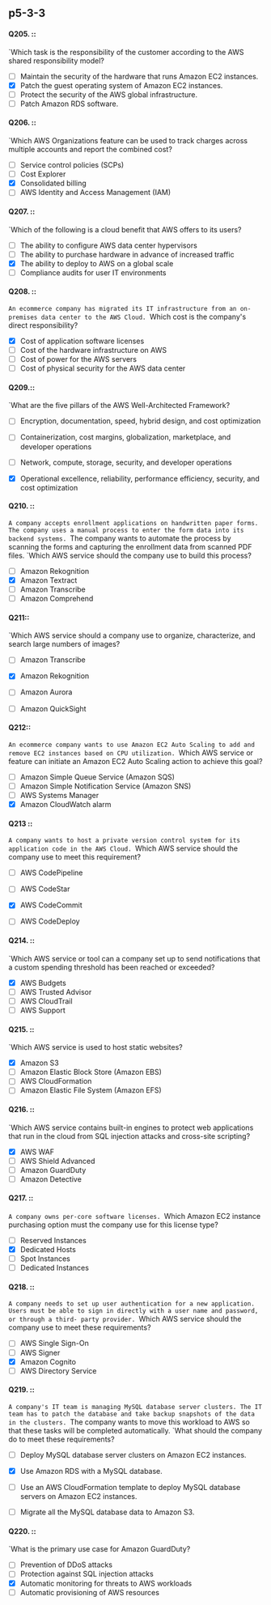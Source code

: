 ##   p5-3-3

#### Q205. ::
`Which task is the responsibility of the customer according to the AWS shared responsibility model?

- [ ] Maintain the security of the hardware that runs Amazon EC2 instances.
- [x] Patch the guest operating system of Amazon EC2 instances.
- [ ] Protect the security of the AWS global infrastructure.
- [ ] Patch Amazon RDS software.

#### Q206. ::
`Which AWS Organizations feature can be used to track charges across multiple accounts and report the combined cost?

- [ ] Service control policies (SCPs)
- [ ] Cost Explorer
- [x] Consolidated billing
- [ ] AWS Identity and Access Management (IAM)

#### Q207. ::
`Which of the following is a cloud benefit that AWS offers to its users?

- [ ] The ability to configure AWS data center hypervisors
- [ ] The ability to purchase hardware in advance of increased traffic
- [x] The ability to deploy to AWS on a global scale
- [ ] Compliance audits for user IT environments

#### Q208. ::
`An ecommerce company has migrated its IT infrastructure from an on-premises data center to the AWS Cloud.
`Which cost is the company's direct responsibility?

- [x] Cost of application software licenses
- [ ] Cost of the hardware infrastructure on AWS
- [ ] Cost of power for the AWS servers
- [ ] Cost of physical security for the AWS data center

#### Q209.::
`What are the five pillars of the AWS Well-Architected Framework?

- [ ] Encryption, documentation, speed, hybrid design, and cost optimization
- [ ] Containerization, cost margins, globalization, marketplace, and developer operations
- [ ] Network, compute, storage, security, and developer operations
- [x] Operational excellence, reliability, performance efficiency, security, and cost optimization


#### Q210. ::
`A company accepts enrollment applications on handwritten paper forms. The company uses a manual process to enter the form data into its backend systems.
`The company wants to automate the process by scanning the forms and capturing the enrollment data from scanned PDF files.
`Which AWS service should the company use to build this process?

- [ ] Amazon Rekognition
- [x] Amazon Textract
- [ ] Amazon Transcribe
- [ ] Amazon Comprehend

#### Q211::
`Which AWS service should a company use to organize, characterize, and search large numbers of images?


- [ ] Amazon Transcribe
- [x] Amazon Rekognition
- [ ] Amazon Aurora
- [ ] Amazon QuickSight


#### Q212::
`An ecommerce company wants to use Amazon EC2 Auto Scaling to add and remove EC2 instances based on CPU utilization.
`Which AWS service or feature can initiate an Amazon EC2 Auto Scaling action to achieve this goal?

- [ ] Amazon Simple Queue Service (Amazon SQS)
- [ ] Amazon Simple Notification Service (Amazon SNS)
- [ ] AWS Systems Manager
- [x] Amazon CloudWatch alarm

#### Q213 ::
`A company wants to host a private version control system for its application code in the AWS Cloud.
`Which AWS service should the company use to meet this requirement?


- [ ] AWS CodePipeline
- [ ] AWS CodeStar
- [x] AWS CodeCommit
- [ ] AWS CodeDeploy


#### Q214. :: 
`Which AWS service or tool can a company set up to send notifications that a custom spending threshold has been reached or exceeded?

- [x] AWS Budgets
- [ ] AWS Trusted Advisor
- [ ] AWS CloudTrail
- [ ] AWS Support

#### Q215. ::
`Which AWS service is used to host static websites?

- [x] Amazon S3
- [ ] Amazon Elastic Block Store (Amazon EBS)
- [ ] AWS CloudFormation
- [ ] Amazon Elastic File System (Amazon EFS)

#### Q216. ::
`Which AWS service contains built-in engines to protect web applications that run in the cloud from SQL injection attacks and cross-site scripting?

- [x] AWS WAF
- [ ] AWS Shield Advanced
- [ ] Amazon GuardDuty
- [ ] Amazon Detective

#### Q217. :: 
`A company owns per-core software licenses.
`Which Amazon EC2 instance purchasing option must the company use for this license type?

- [ ] Reserved Instances
- [x] Dedicated Hosts
- [ ] Spot Instances
- [ ] Dedicated Instances

#### Q218. ::
`A company needs to set up user authentication for a new application. Users must be able to sign in directly with a user name and password, or through a third- party provider.
`Which AWS service should the company use to meet these requirements?


- [ ] AWS Single Sign-On
- [ ] AWS Signer
- [x] Amazon Cognito
- [ ] AWS Directory Service

#### Q219. ::
`A company's IT team is managing MySQL database server clusters. The IT team has to patch the database and take backup snapshots of the data in the clusters.
`The company wants to move this workload to AWS so that these tasks will be completed automatically.
`What should the company do to meet these requirements?

- [ ] Deploy MySQL database server clusters on Amazon EC2 instances.
- [x] Use Amazon RDS with a MySQL database.
- [ ] Use an AWS CloudFormation template to deploy MySQL database servers on Amazon EC2 instances.
- [ ] Migrate all the MySQL database data to Amazon S3.


#### Q220. ::
`What is the primary use case for Amazon GuardDuty?

- [ ] Prevention of DDoS attacks
- [ ] Protection against SQL injection attacks
- [x] Automatic monitoring for threats to AWS workloads
- [ ] Automatic provisioning of AWS resources
